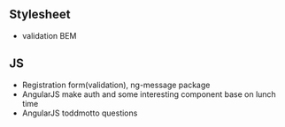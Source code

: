 ## Stylesheet
* validation BEM

## JS
* Registration form(validation), ng-message package
* AngularJS make auth and some interesting component base on lunch time
* AngularJS toddmotto questions
